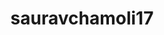 ---
title: sauravchamoli17
github: https://github.com/sauravchamoli17
mode: light
transition: 3s
archetype:
- Stats and Metrics
---